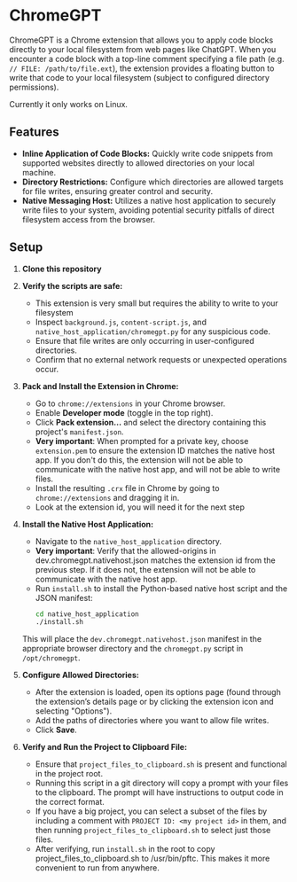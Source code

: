 # ChromeGPT

ChromeGPT is a Chrome extension that allows you to apply code blocks directly to your local filesystem from web pages like ChatGPT. When you encounter a code block with a top-line comment specifying a file path (e.g. `// FILE: /path/to/file.ext`), the extension provides a floating button to write that code to your local filesystem (subject to configured directory permissions).

Currently it only works on Linux.

## Features
- **Inline Application of Code Blocks:** Quickly write code snippets from supported websites directly to allowed directories on your local machine.
- **Directory Restrictions:** Configure which directories are allowed targets for file writes, ensuring greater control and security.
- **Native Messaging Host:** Utilizes a native host application to securely write files to your system, avoiding potential security pitfalls of direct filesystem access from the browser.

## Setup
1. **Clone this repository**
2. **Verify the scripts are safe:**
   - This extension is very small but requires the ability to write to your filesystem
   - Inspect `background.js`, `content-script.js`, and `native_host_application/chromegpt.py` for any suspicious code.  
   - Ensure that file writes are only occurring in user-configured directories.  
   - Confirm that no external network requests or unexpected operations occur.
    
3. **Pack and Install the Extension in Chrome:**
   - Go to `chrome://extensions` in your Chrome browser.
   - Enable **Developer mode** (toggle in the top right).
   - Click **Pack extension...** and select the directory containing this project's `manifest.json`.
   - **Very important**: When prompted for a private key, choose `extension.pem` to ensure the extension ID matches the native host app. If you don't do this, the extension will not be able to communicate with the native host app, and will not be able to write files.
   - Install the resulting `.crx` file in Chrome by going to `chrome://extensions` and dragging it in.
   - Look at the extension id, you will need it for the next step

4. **Install the Native Host Application:**
   - Navigate to the `native_host_application` directory.
   - **Very important**: Verify that the allowed-origins in dev.chromegpt.nativehost.json matches the extension id from the previous step. If it does not, the extension will not be able to communicate with the native host app.
   - Run `install.sh` to install the Python-based native host script and the JSON manifest:
     ```bash
     cd native_host_application
     ./install.sh
     ```
   This will place the `dev.chromegpt.nativehost.json` manifest in the appropriate browser directory and the `chromegpt.py` script in `/opt/chromegpt`.

   
5. **Configure Allowed Directories:**
   - After the extension is loaded, open its options page (found through the extension’s details page or by clicking the extension icon and selecting "Options").
   - Add the paths of directories where you want to allow file writes.
   - Click **Save**.

6. **Verify and Run the Project to Clipboard File:**
   - Ensure that `project_files_to_clipboard.sh` is present and functional in the project root.
   - Running this script in a git directory will copy a prompt with your files to the clipboard. The prompt will have instructions to output code in the correct format.
   - If you have a big project, you can select a subset of the files by including a comment with `PROJECT ID: <my project id>` in them, and then running `project_files_to_clipboard.sh` to select just those files.
   - After verifying, run `install.sh` in the root to copy project_files_to_clipboard.sh to /usr/bin/pftc. This makes it more convenient to run from anywhere.
